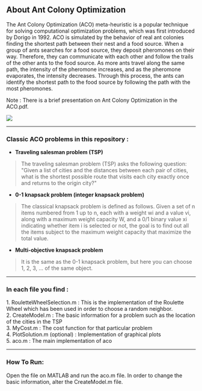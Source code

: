 ## About Ant Colony Optimization

The Ant Colony Optimization (ACO) meta-heuristic is a popular technique for solving computational optimization problems, which was first introduced by Dorigo in 1992. ACO is simulated by the behavior of real ant colonies finding the shortest path between their nest and a food source. When a group of ants searches for a food source, they deposit pheromones on their way. Therefore, they can communicate with each other and follow the trails of the other ants to the food source. As more ants travel along the same path, the intensity of the pheromone increases, and as the pheromone evaporates, the intensity decreases. Through this process, the ants can identify the shortest path to the food source by following the path with the most pheromones.

Note : There is a brief presentation on Ant Colony Optimization in the ACO.pdf.

![](https://33333.cdn.cke-cs.com/kSW7V9NHUXugvhoQeFaf/images/25eaed392334944c71f549e8dc8dc3d1fd844e45a9f4937d.png)

---

### Classic ACO problems in this repository :

*   **Traveling salesman problem (TSP)**

> The traveling salesman problem (TSP) asks the following question: "Given a list of cities and the distances between each pair of cities, what is the shortest possible route that visits each city exactly once and returns to the origin city?"

*   **0-1 knapsack problem (integer knapsack problem)**

> The classical knapsack problem is defined as follows. Given a set of n items numbered from 1 up to n, each with a weight wi and a value vi, along with a maximum weight capacity W, and a 0/1 binary value xi indicating whether item i is selected or not, the goal is to find out all the items subject to the maximum weight capacity that maximize the total value.

*   **Multi-objective knapsack problem**

> It is the same as the 0-1 knapsack problem, but here you can choose 1, 2, 3, … of the same object.

---

### In each file you find :

1\. RouletteWheelSelection.m : This is the implementation of the Roulette Wheel which has been used in order to choose a random neighbor.  
2\. CreateModel.m : The basic information for a problem such as the location of the cities in the TSP  
3\. MyCost.m : The cost function for that particular problem   
4\. PlotSolution.m (optional) : Implementation of graphical plots  
5\. aco.m : The main implementation of aco

---

### How To Run:

Open the file on MATLAB and run the aco.m file. In order to change the basic information, alter the CreateModel.m file.
